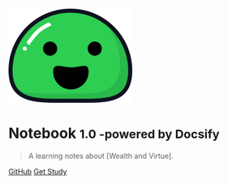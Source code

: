![logo](_media/icon.svg)

# Notebook <small>1.0 -powered by Docsify</small>

> A learning notes about [Wealth and Virtue].


[GitHub](https://github.com/yieio/wnotes.git)
[Get Study](#富与德-wealth-and-virtue)

